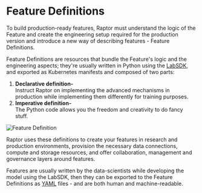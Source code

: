 # Feature Definitions

To build production-ready features, Raptor must understand the logic of the Feature and create the engineering setup
required for the production version and introduce a new way of describing features - Feature Definitions.

Feature Definitions are resources that bundle the Feature's logic and the engineering aspects;
they're usually written in Python using the [LabSDK](/reference/labsdk), and exported as Kubernetes manifests and composed of two parts:

1. **Declarative definition-** <br/>
   Instruct Raptor on implementing the advanced mechanisms in production while implementing them differently for
   training purposes.
2. **Imperative definition-** <br/>
   The Python code allows you the freedom and creativity to do fancy stuff.

![Feature Definition](pathname:///assets/feature-def.png)

Raptor uses these definitions to create your features in research and production environments, provision the necessary
data connections, compute and storage resources, and offer collaboration, management and governance layers around
features.

Features are usually written by the data-scientists while developing the model using the LabSDK,
then they can be exported to the Feature Definitions as [YAML](https://yaml.org/) files - and are both human and
machine-readable.